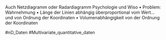 Auch Netzdiagramm oder Radardiagramm
Psychologie und Wiso
• Problem: Wahrnehmung
• Länge der Linien abhängig überproportional vom Wert… und von Ordnung der Koordinaten
• Volumenabhängigkeit von der Ordnung der Koordinaten

#nD_Daten #Multivariate_quantitative_daten